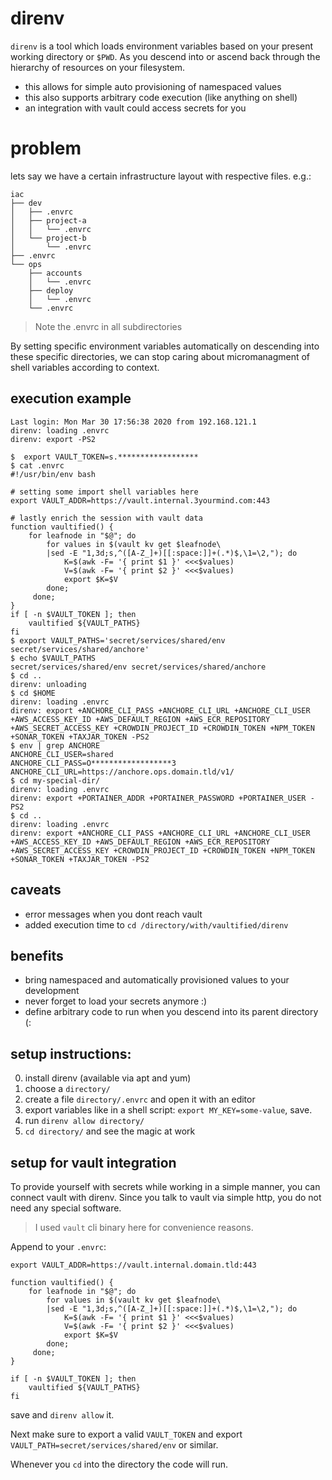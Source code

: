 # direnv

`direnv` is a tool which loads environment variables based on your present
working directory or `$PWD`. As you descend into or ascend back through the
hierarchy of resources on your filesystem.

- this allows for simple auto provisioning of namespaced values
- this also supports arbitrary code execution (like anything on shell)
- an integration with vault could access secrets for you

# problem

lets say we have a certain infrastructure layout with respective files. e.g.:
```
iac
├── dev
│   ├── .envrc
│   ├── project-a
│   │   └── .envrc
│   └── project-b
│       └── .envrc
├── .envrc
└── ops
    ├── accounts
    │   └── .envrc
    ├── deploy
    │   └── .envrc
    └── .envrc
```

> Note the .envrc in all subdirectories

By setting specific environment variables automatically on descending into
these specific directories, we can stop caring about micromanagment of shell
variables according to context.

## execution example

```
Last login: Mon Mar 30 17:56:38 2020 from 192.168.121.1
direnv: loading .envrc
direnv: export -PS2

$  export VAULT_TOKEN=s.******************
$ cat .envrc
#!/usr/bin/env bash

# setting some import shell variables here
export VAULT_ADDR=https://vault.internal.3yourmind.com:443

# lastly enrich the session with vault data
function vaultified() {
    for leafnode in "$@"; do
        for values in $(vault kv get $leafnode\
        |sed -E "1,3d;s,^([A-Z_]+)[[:space:]]+(.*)$,\1=\2,"); do
            K=$(awk -F= '{ print $1 }' <<<$values)
            V=$(awk -F= '{ print $2 }' <<<$values)
            export $K=$V
        done;
     done;
}
if [ -n $VAULT_TOKEN ]; then
    vaultified ${VAULT_PATHS}
fi
$ export VAULT_PATHS='secret/services/shared/env secret/services/shared/anchore'
$ echo $VAULT_PATHS
secret/services/shared/env secret/services/shared/anchore
$ cd ..
direnv: unloading
$ cd $HOME
direnv: loading .envrc
direnv: export +ANCHORE_CLI_PASS +ANCHORE_CLI_URL +ANCHORE_CLI_USER
+AWS_ACCESS_KEY_ID +AWS_DEFAULT_REGION +AWS_ECR_REPOSITORY
+AWS_SECRET_ACCESS_KEY +CROWDIN_PROJECT_ID +CROWDIN_TOKEN +NPM_TOKEN
+SONAR_TOKEN +TAXJAR_TOKEN -PS2
$ env | grep ANCHORE
ANCHORE_CLI_USER=shared
ANCHORE_CLI_PASS=O******************3
ANCHORE_CLI_URL=https://anchore.ops.domain.tld/v1/
$ cd my-special-dir/
direnv: loading .envrc
direnv: export +PORTAINER_ADDR +PORTAINER_PASSWORD +PORTAINER_USER -PS2
$ cd ..
direnv: loading .envrc
direnv: export +ANCHORE_CLI_PASS +ANCHORE_CLI_URL +ANCHORE_CLI_USER
+AWS_ACCESS_KEY_ID +AWS_DEFAULT_REGION +AWS_ECR_REPOSITORY
+AWS_SECRET_ACCESS_KEY +CROWDIN_PROJECT_ID +CROWDIN_TOKEN +NPM_TOKEN
+SONAR_TOKEN +TAXJAR_TOKEN -PS2
```

## caveats
- error messages when you dont reach vault
- added execution time to `cd /directory/with/vaultified/direnv`

## benefits
- bring namespaced and automatically provisioned values to your development
- never forget to load your secrets anymore :)
- define arbitrary code to run when you descend into its parent directory (:


## setup instructions:

0. install direnv (available via apt and yum)
1. choose a `directory/`
2. create a file  `directory/.envrc` and open it with an editor
3. export variables like in a shell script: `export MY_KEY=some-value`, save.
4. run `direnv allow directory/`
5. `cd directory/` and see the magic at work

## setup for vault integration

To provide yourself with secrets while working in a simple manner, you can
connect vault with direnv. Since you talk to vault via simple http, you do not
need any special software.

> I used `vault` cli binary here for convenience reasons.

Append to your `.envrc`:
```
export VAULT_ADDR=https://vault.internal.domain.tld:443

function vaultified() {
    for leafnode in "$@"; do
        for values in $(vault kv get $leafnode\
        |sed -E "1,3d;s,^([A-Z_]+)[[:space:]]+(.*)$,\1=\2,"); do
            K=$(awk -F= '{ print $1 }' <<<$values)
            V=$(awk -F= '{ print $2 }' <<<$values)
            export $K=$V
        done;
     done;
}

if [ -n $VAULT_TOKEN ]; then
    vaultified ${VAULT_PATHS}
fi
```

save and `direnv allow` it.

Next make sure to export a valid `VAULT_TOKEN` and export
`VAULT_PATH=secret/services/shared/env` or similar.

Whenever you `cd` into the directory the code will run.
